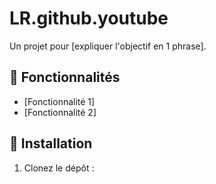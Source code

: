 # LR.github.youtube  
Un projet pour [expliquer l'objectif en 1 phrase].  

## 🚀 Fonctionnalités  
- [Fonctionnalité 1]  
- [Fonctionnalité 2]  

## 🔧 Installation  
1. Clonez le dépôt :  
   ```bash
